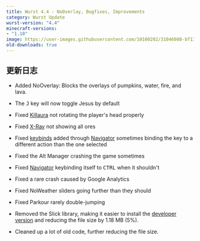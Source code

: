 ```yaml
---
title: Wurst 4.4 - NoOverlay, Bugfixes, Improvements
category: Wurst Update
wurst-version: "4.4"
minecraft-versions:
- "1.10"
image: https://user-images.githubusercontent.com/10100202/31046088-bf13a0f6-a5f2-11e7-8960-6fd6ca30f9d0.jpg
old-downloads: true
---
```

## 更新日志

- Added NoOverlay: Blocks the overlays of pumpkins, water, fire, and lava.

- The <kbd>J</kbd> key will now toggle Jesus by default

- Fixed [Killaura](https://wurst.wiki/killaura) not rotating the player's head properly

- Fixed [X-Ray](https://wurst.wiki/x-ray) not showing all ores

- Fixed [keybinds](https://wurst.wiki/keybinds) added through [Navigator](https://wurst.wiki/navigator) sometimes binding the key to a different action than the one selected

- Fixed the Alt Manager crashing the game sometimes

- Fixed [Navigator](https://wurst.wiki/navigator) keybinding itself to <kbd>CTRL</kbd> when it shouldn't

- Fixed a rare crash caused by Google Analytics

- Fixed NoWeather sliders going further than they should

- Fixed Parkour rarely double-jumping

- Removed the Slick library, making it easier to install the [developer version](https://github.com/Wurst-Imperium/Wurst-MC-1.10) and reducing the file size by 1.18 MB (5%).

- Cleaned up a lot of old code, further reducing the file size.
